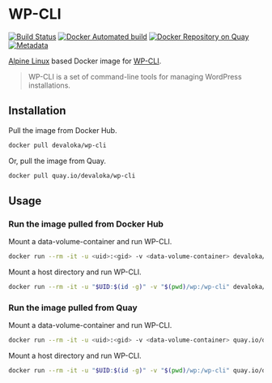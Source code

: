 # WP-CLI

[![Build Status][travis-image]][travis-url]
[![Docker Automated build][docker-image]][docker-url]
[![Docker Repository on Quay][quay-image]][quay-url]
[![Metadata][micro-badger-image]][micro-badger-url]

[Alpine Linux][alpine-linux] based Docker image for [WP-CLI][wp-cli].

> WP-CLI is a set of command-line tools for managing WordPress installations.

## Installation

Pull the image from Docker Hub.

```sh
docker pull devaloka/wp-cli
```

Or, pull the image from Quay.

```sh
docker pull quay.io/devaloka/wp-cli
```

## Usage

### Run the image pulled from Docker Hub

Mount a data-volume-container and run WP-CLI.

```sh
docker run --rm -it -u <uid>:<gid> -v <data-volume-container> devaloka/wp-cli <command>
```

Mount a host directory and run WP-CLI.

```sh
docker run --rm -it -u "$UID:$(id -g)" -v "$(pwd)/wp:/wp-cli" devaloka/wp-cli <command>
```

### Run the image pulled from Quay

Mount a data-volume-container and run WP-CLI.

```sh
docker run --rm -it -u <uid>:<gid> -v <data-volume-container> quay.io/devaloka/wp-cli <command>
```

Mount a host directory and run WP-CLI.

```sh
docker run --rm -it -u "$UID:$(id -g)" -v "$(pwd)/wp:/wp-cli" quay.io/devaloka/wp-cli <command>
```

[alpine-linux]: https://alpinelinux.org
[wp-cli]: http://wp-cli.org

[travis-image]: https://travis-ci.org/devaloka/docker-wp-cli.svg?branch=master
[travis-url]: https://travis-ci.org/devaloka/docker-wp-cli

[docker-image]: https://img.shields.io/docker/automated/devaloka/wp-cli.svg
[docker-url]: https://hub.docker.com/r/devaloka/wp-cli/

[micro-badger-image]: https://images.microbadger.com/badges/image/devaloka/wp-cli.svg
[micro-badger-url]: https://microbadger.com/images/devaloka/wp-cli

[quay-image]: https://quay.io/repository/devaloka/wp-cli/status
[quay-url]: https://quay.io/repository/devaloka/wp-cli
